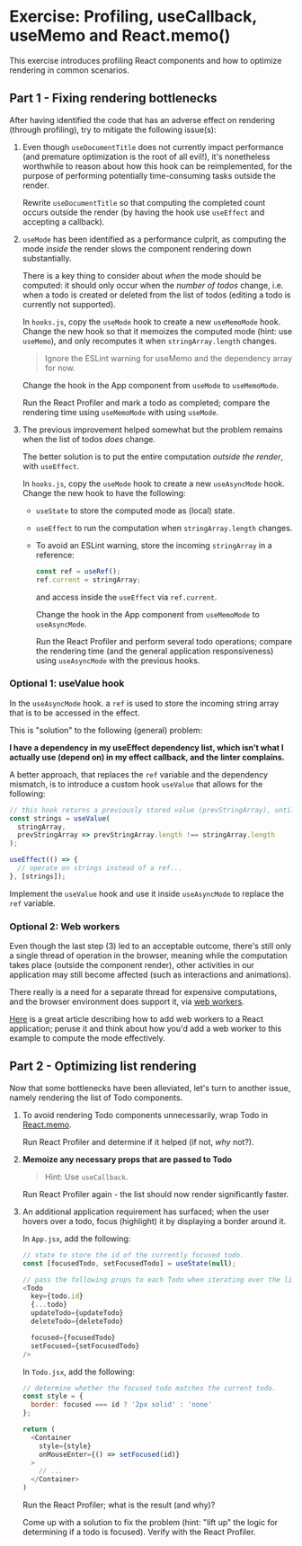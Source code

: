 # Exercise: Profiling, useCallback, useMemo and React.memo()

This exercise introduces profiling React components and how to optimize rendering in common scenarios.

## Part 1 - Fixing rendering bottlenecks

After having identified the code that has an adverse effect on rendering (through profiling), try to mitigate the following issue(s):

1. Even though `useDocumentTitle` does not currently impact performance (and premature optimization is the root of all evil!), it's nonetheless worthwhile to reason about how this hook can be reimplemented, for the purpose of performing potentially time-consuming tasks outside the render. 

    Rewrite `useDocumentTitle` so that computing the completed count occurs outside the render (by having the hook use `useEffect` and accepting a callback).

2. `useMode` has been identified as a performance culprit, as computing the mode _inside_ the render slows the component rendering down substantially.

    There is a key thing to consider about _when_ the mode should be computed: it should only occur when the _number of todos_ change, i.e. when a todo is created or deleted from the list of todos (editing a todo is currently not supported).

    In `hooks.js`, copy the `useMode` hook to create a new `useMemoMode` hook. Change the new hook so that it memoizes the computed mode (hint: use `useMemo`), and only recomputes it when `stringArray.length` changes.

    > Ignore the ESLint warning for useMemo and the dependency array for now.

    Change the hook in the App component from `useMode` to `useMemoMode`.

    Run the React Profiler and mark a todo as completed; compare the rendering time using `useMemoMode` with using `useMode`.

3. The previous improvement helped somewhat but the problem remains when the list of todos _does_ change.

    The better solution is to put the entire computation _outside the render_, with `useEffect`.

    In `hooks.js`, copy the `useMode` hook to create a new `useAsyncMode` hook. Change the new hook to have the following:

    * `useState` to store the computed mode as (local) state.

    * `useEffect` to run the computation when `stringArray.length` changes. 

    * To avoid an ESLint warning, store the incoming `stringArray` in a reference:

        ```javascript
        const ref = useRef();
        ref.current = stringArray;
        ```

        and access inside the `useEffect` via `ref.current`.

        Change the hook in the App component from `useMemoMode` to `useAsyncMode`.

        Run the React Profiler and perform several todo operations; compare the rendering time (and the general application responsiveness) using `useAsyncMode` with the previous hooks.

### Optional 1: useValue hook

In the `useAsyncMode` hook. a `ref` is used to store the incoming string array that is to be accessed in the effect.

This is "solution" to the following (general) problem:

**I have a dependency in my useEffect dependency list, which isn’t what I actually use (depend on) in my effect callback, and the linter complains.**

A better approach, that replaces the `ref` variable and the dependency mismatch, is to introduce a custom hook `useValue` that allows for the following:

```javascript
// this hook returns a previously stored value (prevStringArray), until a certain condition is met, in which case the value is updated with a new value (stringArray).
const strings = useValue(
  stringArray, 
  prevStringArray => prevStringArray.length !== stringArray.length
);

useEffect(() => {
  // operate on strings instead of a ref...
}, [strings]);
```

Implement the `useValue` hook and use it inside `useAsyncMode` to replace the `ref` variable.

### Optional 2: Web workers

Even though the last step (3) led to an acceptable outcome, there's still only a single thread of operation in the browser, meaning while the computation takes place (outside the component render), other activities in our application may still become affected (such as interactions and animations).

There really is a need for a separate thread for expensive computations, and the browser environment does support it, via [web workers](https://developer.mozilla.org/en-US/docs/Web/API/Web_Workers_API).

[Here](https://www.smashingmagazine.com/2020/10/tasks-react-app-web-workers/) is a great article describing how to add web workers to a React application; peruse it and think about how you'd add a web worker to this example to compute the mode effectively.

## Part 2 - Optimizing list rendering

Now that some bottlenecks have been alleviated, let's turn to another issue, namely rendering the list of Todo components.

1. To avoid rendering Todo components unnecessarily, wrap Todo in [React.memo](https://reactjs.org/docs/react-api.html#reactmemo).

    Run React Profiler and determine if it helped (if not, _why_ not?).

2. __Memoize any necessary props that are passed to Todo__

    > Hint: Use `useCallback`.

    Run React Profiler again - the list should now render significantly faster.

3. An additional application requirement has surfaced; when the user hovers over a todo, focus (highlight) it by displaying a border around it.

    In `App.jsx`, add the following:

    ```javascript
    // state to store the id of the currently focused todo.
    const [focusedTodo, setFocusedTodo] = useState(null);
    ```

    ```javascript
    // pass the following props to each Todo when iterating over the list:
    <Todo
      key={todo.id}
      {...todo}
      updateTodo={updateTodo}
      deleteTodo={deleteTodo}

      focused={focusedTodo}
      setFocused={setFocusedTodo}
    />
    ```

    In `Todo.jsx`, add the following:

    ```javascript
    // determine whether the focused todo matches the current todo.
    const style = {
      border: focused === id ? '2px solid' : 'none'
    };

    return (
      <Container 
        style={style} 
        onMouseEnter={() => setFocused(id)}
      >
        // ...
      </Container>
    )
    ```

    Run the React Profiler; what is the result (and why)?

    Come up with a solution to fix the problem (hint: "lift up" the logic for determining if a todo is focused). Verify with the React Profiler.